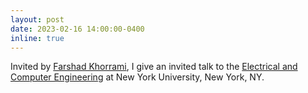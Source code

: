 ```yaml
---
layout: post
date: 2023-02-16 14:00:00-0400
inline: true
---
```


Invited by [Farshad Khorrami](https://engineering.nyu.edu/faculty/farshad-khorrami), I give an invited talk to the [Electrical and Computer Engineering](https://engineering.nyu.edu/academics/departments/electrical-and-computer-engineering) at New York University, New York, NY.
